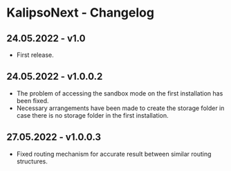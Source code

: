 # KalipsoNext - Changelog

## 24.05.2022 - **v1.0**
- First release.

## 24.05.2022 - **v1.0.0.2**
- The problem of accessing the sandbox mode on the first installation has been fixed.
- Necessary arrangements have been made to create the storage folder in case there is no storage folder in the first installation.

## 27.05.2022 - **v1.0.0.3**
- Fixed routing mechanism for accurate result between similar routing structures.